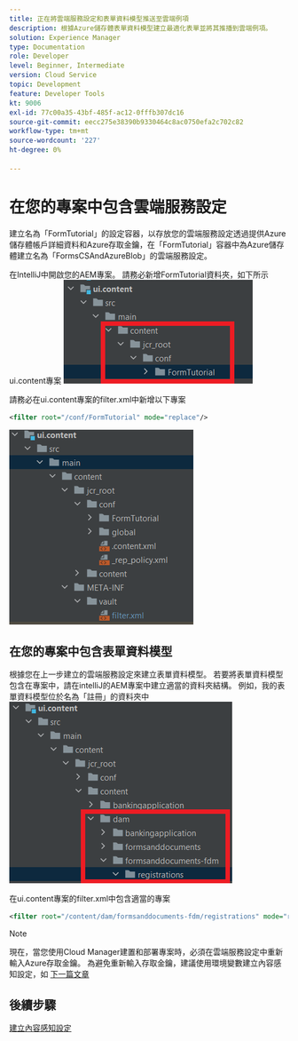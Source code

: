 ```yaml
---
title: 正在將雲端服務設定和表單資料模型推送至雲端例項
description: 根據Azure儲存體表單資料模型建立最適化表單並將其推播到雲端例項。
solution: Experience Manager
type: Documentation
role: Developer
level: Beginner, Intermediate
version: Cloud Service
topic: Development
feature: Developer Tools
kt: 9006
exl-id: 77c00a35-43bf-485f-ac12-0fffb307dc16
source-git-commit: eecc275e38390b9330464c8ac0750efa2c702c82
workflow-type: tm+mt
source-wordcount: '227'
ht-degree: 0%

---
```


# 在您的專案中包含雲端服務設定

建立名為「FormTutorial」的設定容器，以存放您的雲端服務設定透過提供Azure儲存體帳戶詳細資料和Azure存取金鑰，在「FormTutorial」容器中為Azure儲存體建立名為「FormsCSAndAzureBlob」的雲端服務設定。

在IntelliJ中開啟您的AEM專案。 請務必新增FormTutorial資料夾，如下所示ui.content專案
![cloud-services-configuration](assets/cloud-services-configuration.png)

請務必在ui.content專案的filter.xml中新增以下專案

```xml
<filter root="/conf/FormTutorial" mode="replace"/>
```

![filter-xml](assets/ui-content-filter.png)

## 在您的專案中包含表單資料模型

根據您在上一步建立的雲端服務設定來建立表單資料模型。 若要將表單資料模型包含在專案中，請在intelliJ的AEM專案中建立適當的資料夾結構。 例如，我的表單資料模型位於名為「註冊」的資料夾中
![fdm-content](assets/ui-content-fdm.png)

在ui.content專案的filter.xml中包含適當的專案

```xml
<filter root="/content/dam/formsanddocuments-fdm/registrations" mode="replace"/>
```


>[!NOTE]
>
>現在，當您使用Cloud Manager建置和部署專案時，必須在雲端服務設定中重新輸入Azure存取金鑰。 為避免重新輸入存取金鑰，建議使用環境變數建立內容感知設定，如 [下一篇文章](./context-aware-fdm.md)

## 後續步驟

[建立內容感知設定](./context-aware-fdm.md)

